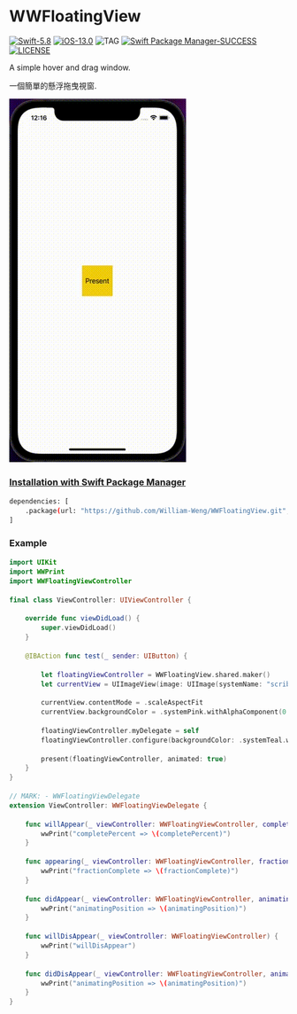# WWFloatingView

[![Swift-5.8](https://img.shields.io/badge/Swift-5.8-orange.svg?style=flat)](https://developer.apple.com/swift/) [![iOS-13.0](https://img.shields.io/badge/iOS-13.0-pink.svg?style=flat)](https://developer.apple.com/swift/) ![TAG](https://img.shields.io/github/v/tag/William-Weng/WWFloatingView) [![Swift Package Manager-SUCCESS](https://img.shields.io/badge/Swift_Package_Manager-SUCCESS-blue.svg?style=flat)](https://developer.apple.com/swift/) [![LICENSE](https://img.shields.io/badge/LICENSE-MIT-yellow.svg?style=flat)](https://developer.apple.com/swift/)

A simple hover and drag window.

一個簡單的懸浮拖曳視窗.

![WWFloatingView](./Example.gif)

### [Installation with Swift Package Manager](https://medium.com/彼得潘的-swift-ios-app-開發問題解答集/使用-spm-安裝第三方套件-xcode-11-新功能-2c4ffcf85b4b)

```bash
dependencies: [
    .package(url: "https://github.com/William-Weng/WWFloatingView.git", .upToNextMajor(from: "1.0.0"))
]
```

### Example
```swift
import UIKit
import WWPrint
import WWFloatingViewController

final class ViewController: UIViewController {
    
    override func viewDidLoad() {
        super.viewDidLoad()
    }
    
    @IBAction func test(_ sender: UIButton) {

        let floatingViewController = WWFloatingView.shared.maker()
        let currentView = UIImageView(image: UIImage(systemName: "scribble.variable"))
        
        currentView.contentMode = .scaleAspectFit
        currentView.backgroundColor = .systemPink.withAlphaComponent(0.5)

        floatingViewController.myDelegate = self
        floatingViewController.configure(backgroundColor: .systemTeal.withAlphaComponent(0.5), multiplier: 0.8, completePercent: 0.5, currentView: currentView)
        
        present(floatingViewController, animated: true)
    }
}

// MARK: - WWFloatingViewDelegate
extension ViewController: WWFloatingViewDelegate {
    
    func willAppear(_ viewController: WWFloatingViewController, completePercent: CGFloat) {
        wwPrint("completePercent => \(completePercent)")
    }
    
    func appearing(_ viewController: WWFloatingViewController, fractionComplete: CGFloat) {
        wwPrint("fractionComplete => \(fractionComplete)")
    }
    
    func didAppear(_ viewController: WWFloatingViewController, animatingPosition: UIViewAnimatingPosition) {
        wwPrint("animatingPosition => \(animatingPosition)")
    }
    
    func willDisAppear(_ viewController: WWFloatingViewController) {
        wwPrint("willDisAppear")
    }
    
    func didDisAppear(_ viewController: WWFloatingViewController, animatingPosition: UIViewAnimatingPosition) {
        wwPrint("animatingPosition => \(animatingPosition)")
    }
}
```


